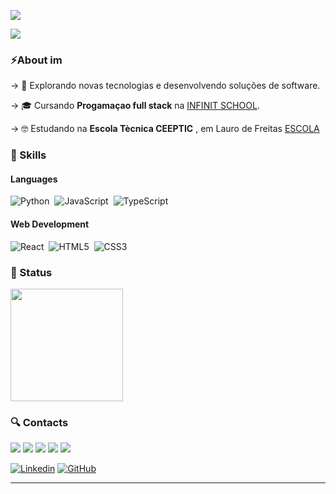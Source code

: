 <img href="https://git.io/typing-svg"><img src="https://readme-typing-svg.herokuapp.com?font=Fira+Code&pause=200&color=993399&vCenter=true&width=435&lines=Hi,+welcome!!;Studing+for+become+a+Full+Stack+Developer..."/>


<img src="https://img.shields.io/static/v1?label=Overview&message=PEDRO FELIPE&color=f8efd4&style=for-the-badge&logo=GitHub">

 <h3>⚡About im </h3>

 
-> 🤔 Explorando novas tecnologias e desenvolvendo soluções de software.


-> 🎓 Cursando **Progamaçao full stack** na <a href="https://infinityschool.com.br/">INFINIT SCHOOL</a>.

-> 🤓 Estudando na **Escola Tècnica CEEPTIC** , em Lauro de Freitas <a href="https://www.instagram.com/ceepticlaurodefreitas/">ESCOLA</a>

<h3>🚀 Skills</h3>

#### Languages

![Python](https://img.shields.io/badge/Python-14354C?style=for-the-badge&logo=python&logoColor=white)&nbsp;
![JavaScript](https://img.shields.io/badge/javascript-%23323330.svg?style=for-the-badge&logo=javascript&logoColor=%23F7DF1E)&nbsp;
![TypeScript](https://img.shields.io/badge/typescript-%23007ACC.svg?style=for-the-badge&logo=typescript&logoColor=white)&nbsp;

#### Web Development
![React](https://img.shields.io/badge/react-%2320232a.svg?style=for-the-badge&logo=react&logoColor=%2361DAFB)&nbsp;
![HTML5](https://img.shields.io/badge/HTML5-E34F26?style=for-the-badge&logo=html5&logoColor=white)&nbsp;
![CSS3](https://img.shields.io/badge/CSS3-1572B6?style=for-the-badge&logo=css3&logoColor=white)&nbsp;


<h3>🎯 Status </h3>
<img height="180em" src="https://github-readme-stats.vercel.app/api?username=pedroFelipe11&theme=dracula&show_icons=true" />

<h3>🔍 Contacts </h3>

<p align="left">
  <a href="ppedrofelipe08@gmail.com" alt="Gmail">
  <img src="https://img.shields.io/badge/-Gmail-FF0000?style=flat-square&labelColor=FF0000&logo=gmail&logoColor=white&link=ppedrofelipe08@gmail.com" /></a>

  <a href="#" alt="LinkedIn">
  <img src="https://img.shields.io/badge/-Linkedin-0e76a8?style=flat-square&logo=Linkedin&logoColor=white&link=LINK-DO-SEU-LINKEDIN" /></a>

  <a href="#" alt="WhatsApp">
  <img src="https://img.shields.io/badge/-WhatsApp-25d366?style=flat-square&labelColor=25d366&logo=whatsapp&logoColor=white&link=https://wa.me/+55719970076"/></a>

  <a href="ppeuzin" alt="Discord">
  <img src="https://img.shields.io/badge/-Discord-3b5998?style=flat-square&labelColor=3b5998&logo=Discord&logoColor=white&link=ppeuzin"/></a>

  <a href="https://instagram.com/pedrof.exe?igshid=MzRlODBiNWFlZA" alt="Instagram">
  <img src="https://img.shields.io/badge/-Instagram-DF0174?style=flat-square&labelColor=DF0174&logo=instagram&logoColor=white&link=https://instagram.com/pedrof.exe?igshid=MzRlODBiNWFlZA=="/></a>
</p>


[![Linkedin](https://img.shields.io/badge/-username-blue?style=flat-square&logo=Linkedin&logoColor=white&link=LINK-DO-SEU-LINKEDIN)](LINK-DO-SEU-LINKEDIN)
[![GitHub](https://img.shields.io/github/followers/iuricode?label=follow&style=social)](LINK-DO-SEU-GITHUB)
<hr>
